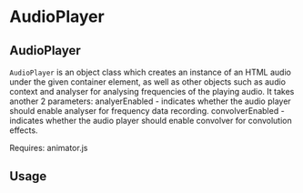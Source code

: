 # AudioPlayer

## AudioPlayer
```AudioPlayer``` is an object class which creates an instance of an HTML audio under the given container element, as well as other objects such as audio context and analyser for analysing frequencies of the playing audio.
It takes another 2 parameters:
	analyerEnabled - indicates whether the audio player should enable analyser for frequency data recording.
	convolverEnabled - indicates whether the audio player should enable convolver for convolution effects. 

Requires: animator.js

## Usage
```javascript
```
